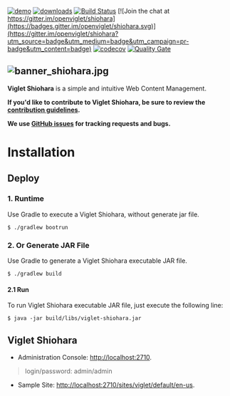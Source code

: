 [![demo](https://img.shields.io/badge/demo-try%20online-FF874B.svg)](https://demo.shiohara.org) [![downloads](https://img.shields.io/github/downloads/openviglet/shiohara/total.svg)](https://github.com/openviglet/shiohara/releases/download/v0.3.1/viglet-shiohara.jar) [![Build Status](https://travis-ci.org/openviglet/shiohara.svg?branch=master)](https://travis-ci.org/openviglet/shiohara) [![Join the chat at https://gitter.im/openviglet/shiohara](https://badges.gitter.im/openviglet/shiohara.svg)](https://gitter.im/openviglet/shiohara?utm_source=badge&utm_medium=badge&utm_campaign=pr-badge&utm_content=badge) [![codecov](https://codecov.io/gh/openviglet/shiohara/branch/master/graph/badge.svg)](https://codecov.io/gh/openviglet/shiohara) [![Quality Gate](https://sonarcloud.io/api/project_badges/measure?project=openviglet_shiohara&metric=alert_status)](https://sonarcloud.io/dashboard/index/openviglet_shiohara)

![banner_shiohara.jpg](https://openviglet.github.io/shiohara/img/banner_shiohara.jpg)
------
**Viglet Shiohara** is a simple and intuitive Web Content Management.

**If you'd like to contribute to Viglet Shiohara, be sure to review the [contribution
guidelines](CONTRIBUTING.md).**

**We use [GitHub issues](https://github.com/openviglet/shiohara/issues) for tracking requests and bugs.**

# Installation

## Deploy 

### 1. Runtime

Use Gradle to execute a Viglet Shiohara, without generate jar file.

```shell
$ ./gradlew bootrun
```


### 2. Or Generate JAR File

Use Gradle to generate a Viglet Shiohara executable JAR file.

```shell
$ ./gradlew build
```

#### 2.1 Run

To run Viglet Shiohara executable JAR file, just execute the following line:

```shell
$ java -jar build/libs/viglet-shiohara.jar
```

## Viglet Shiohara
* Administration Console: [http://localhost:2710](http://localhost:2710).

> login/password: admin/admin

* Sample Site: [http://localhost:2710/sites/viglet/default/en-us](http://localhost:2710/sites/viglet/default/en-us).

